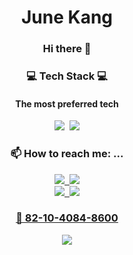 <h1 align="center"> June Kang</h1>
<h3 align="center"> Hi there 👋</h3>

<!--
**Jnuary/Jnuary** is a ✨ _special_ ✨ repository because its `README.md` (this file) appears on your GitHub profile.

Here are some ideas to get you started:

- 🔭 I’m currently working on ...
- 🌱 I’m currently learning ...<br>
- 👯 I’m looking to collaborate on ...
- 🤔 I’m looking for help with ...
- 💬 Ask me about ...
- 😄 Pronouns: ...
- ⚡ Fun fact: ...
-->
<h3 align="center"> 💻 Tech Stack 💻</h3>
<h4 align="center"> The most preferred tech</h4>

<p align="center">
  <img src="https://img.shields.io/badge/Python-FFD43B?style=for-the-badge&logo=python&logoColor=bluee"/></a>&nbsp 
  <img src="https://img.shields.io/badge/C-00599C?style=for-the-badge&logo=c&logoColor=white"/></a>
</p>

<h3 align="center"> 📫 How to reach me: ...</h3>
<p align="center">
  <a href="https://www.instagram.com/june_k02/"><img src="https://img.shields.io/badge/Instagram-E4405F?style=for-the-badge&logo=instagram&logoColor=white">&nbsp
  <a href="https://www.discord.com/users/440360240601628672"><img src="https://img.shields.io/badge/Discord-5865F2?style=for-the-badge&logo=discord&logoColor=white"><br>
  <a href="mailto:harry020105@gmail.com"><img src="https://img.shields.io/badge/Gmail-D14836?style=for-the-badge&logo=gmail&logoColor=white">&nbsp
   <a href="mailto:harry020104@naver.com"><img src="https://img.shields.io/badge/NAVER-03C75A?style=for-the-badge&logo=NAVER&logoColor=FFFFFF"><br>
</p>

<h3 align="center"> 📱 82-10-4084-8600</h3>
  
<p align="center">
    <img src="https://github-readme-stats-git-masterrstaa-rickstaa.vercel.app/api?username=Jnuary&count_private=true&show_icons=true&theme=gruvbox" />
</p>

